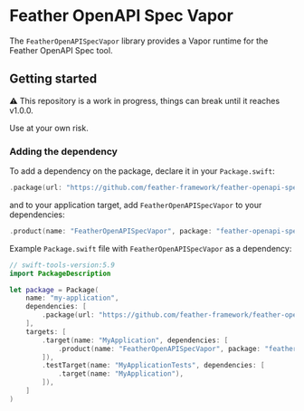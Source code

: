 # Feather OpenAPI Spec Vapor

The `FeatherOpenAPISpecVapor` library provides a Vapor runtime for the Feather OpenAPI Spec tool.

## Getting started

⚠️ This repository is a work in progress, things can break until it reaches v1.0.0. 

Use at your own risk.

### Adding the dependency

To add a dependency on the package, declare it in your `Package.swift`:

```swift
.package(url: "https://github.com/feather-framework/feather-openapi-spec-vapor", .upToNextMinor(from: "0.2.0")),
```

and to your application target, add `FeatherOpenAPISpecVapor` to your dependencies:

```swift
.product(name: "FeatherOpenAPISpecVapor", package: "feather-openapi-spec-vapor")
```

Example `Package.swift` file with `FeatherOpenAPISpecVapor` as a dependency:

```swift
// swift-tools-version:5.9
import PackageDescription

let package = Package(
    name: "my-application",
    dependencies: [
        .package(url: "https://github.com/feather-framework/feather-openapi-spec-vapor", .upToNextMinor(from: "0.2.0")),
    ],
    targets: [
        .target(name: "MyApplication", dependencies: [
            .product(name: "FeatherOpenAPISpecVapor", package: "feather-openapi-spec-vapor")
        ]),
        .testTarget(name: "MyApplicationTests", dependencies: [
            .target(name: "MyApplication"),
        ]),
    ]
)
```
